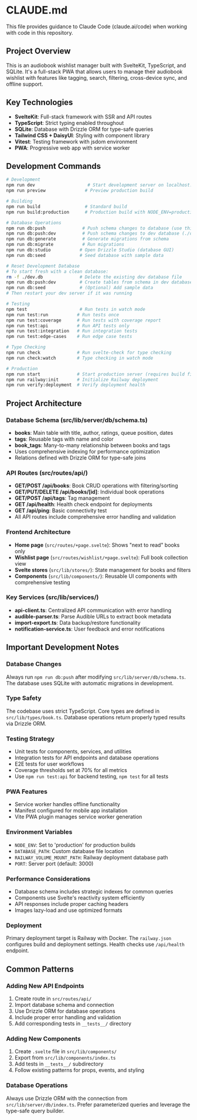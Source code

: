 # CLAUDE.md

This file provides guidance to Claude Code (claude.ai/code) when working with code in this repository.

## Project Overview

This is an audiobook wishlist manager built with SvelteKit, TypeScript, and SQLite. It's a full-stack PWA that allows users to manage their audiobook wishlist with features like tagging, search, filtering, cross-device sync, and offline support.

## Key Technologies

- **SvelteKit**: Full-stack framework with SSR and API routes
- **TypeScript**: Strict typing enabled throughout
- **SQLite**: Database with Drizzle ORM for type-safe queries
- **Tailwind CSS + DaisyUI**: Styling with component library
- **Vitest**: Testing framework with jsdom environment
- **PWA**: Progressive web app with service worker

## Development Commands

```bash
# Development
npm run dev                    # Start development server on localhost:5173
npm run preview               # Preview production build

# Building
npm run build                 # Standard build
npm run build:production      # Production build with NODE_ENV=production

# Database Operations
npm run db:push              # Push schema changes to database (use this after schema changes)
npm run db:push:dev          # Push schema changes to dev database (./dev.db)
npm run db:generate          # Generate migrations from schema
npm run db:migrate           # Run migrations
npm run db:studio           # Open Drizzle Studio (database GUI)
npm run db:seed             # Seed database with sample data

# Reset Development Database
# To start fresh with a clean database:
rm -f ./dev.db              # Delete the existing dev database file
npm run db:push:dev         # Create tables from schema in dev database
npm run db:seed             # (Optional) Add sample data
# Then restart your dev server if it was running

# Testing
npm test                    # Run tests in watch mode
npm run test:run           # Run tests once
npm run test:coverage      # Run tests with coverage report
npm run test:api           # Run API tests only
npm run test:integration   # Run integration tests
npm run test:edge-cases    # Run edge case tests

# Type Checking
npm run check              # Run svelte-check for type checking
npm run check:watch        # Type checking in watch mode

# Production
npm run start              # Start production server (requires build first)
npm run railway:init       # Initialize Railway deployment
npm run verify:deployment  # Verify deployment health
```

## Project Architecture

### Database Schema (src/lib/server/db/schema.ts)

- **books**: Main table with title, author, ratings, queue position, dates
- **tags**: Reusable tags with name and color
- **book_tags**: Many-to-many relationship between books and tags
- Uses comprehensive indexing for performance optimization
- Relations defined with Drizzle ORM for type-safe joins

### API Routes (src/routes/api/)

- **GET/POST /api/books**: Book CRUD operations with filtering/sorting
- **GET/PUT/DELETE /api/books/[id]**: Individual book operations
- **GET/POST /api/tags**: Tag management
- **GET /api/health**: Health check endpoint for deployments
- **GET /api/ping**: Basic connectivity test
- All API routes include comprehensive error handling and validation

### Frontend Architecture

- **Home page** (`src/routes/+page.svelte`): Shows "next to read" books only
- **Wishlist page** (`src/routes/wishlist/+page.svelte`): Full book collection view
- **Svelte stores** (`src/lib/stores/`): State management for books and filters
- **Components** (`src/lib/components/`): Reusable UI components with comprehensive testing

### Key Services (src/lib/services/)

- **api-client.ts**: Centralized API communication with error handling
- **audible-parser.ts**: Parse Audible URLs to extract book metadata
- **import-export.ts**: Data backup/restore functionality
- **notification-service.ts**: User feedback and error notifications

## Important Development Notes

### Database Changes
Always run `npm run db:push` after modifying `src/lib/server/db/schema.ts`. The database uses SQLite with automatic migrations in development.

### Type Safety
The codebase uses strict TypeScript. Core types are defined in `src/lib/types/book.ts`. Database operations return properly typed results via Drizzle ORM.

### Testing Strategy
- Unit tests for components, services, and utilities
- Integration tests for API endpoints and database operations
- E2E tests for user workflows
- Coverage thresholds set at 70% for all metrics
- Use `npm run test:api` for backend testing, `npm test` for all tests

### PWA Features
- Service worker handles offline functionality
- Manifest configured for mobile app installation
- Vite PWA plugin manages service worker generation

### Environment Variables
- `NODE_ENV`: Set to 'production' for production builds
- `DATABASE_PATH`: Custom database file location
- `RAILWAY_VOLUME_MOUNT_PATH`: Railway deployment database path
- `PORT`: Server port (default: 3000)

### Performance Considerations
- Database schema includes strategic indexes for common queries
- Components use Svelte's reactivity system efficiently
- API responses include proper caching headers
- Images lazy-load and use optimized formats

### Deployment
Primary deployment target is Railway with Docker. The `railway.json` configures build and deployment settings. Health checks use `/api/health` endpoint.

## Common Patterns

### Adding New API Endpoints
1. Create route in `src/routes/api/`
2. Import database schema and connection
3. Use Drizzle ORM for database operations
4. Include proper error handling and validation
5. Add corresponding tests in `__tests__/` directory

### Adding New Components
1. Create `.svelte` file in `src/lib/components/`
2. Export from `src/lib/components/index.ts`
3. Add tests in `__tests__/` subdirectory
4. Follow existing patterns for props, events, and styling

### Database Operations
Always use Drizzle ORM with the connection from `src/lib/server/db/index.ts`. Prefer parameterized queries and leverage the type-safe query builder.